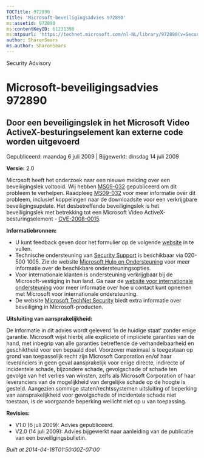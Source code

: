 ```yaml
---
TOCTitle: 972890
Title: 'Microsoft-beveiligingsadvies 972890'
ms:assetid: 972890
ms:contentKeyID: 61231398
ms:mtpsurl: 'https://technet.microsoft.com/nl-NL/library/972890(v=Security.10)'
author: SharonSears
ms.author: SharonSears
---
```


Security Advisory

Microsoft-beveiligingsadvies 972890
===================================

Door een beveiligingslek in het Microsoft Video ActiveX-besturingselement kan externe code worden uitgevoerd
------------------------------------------------------------------------------------------------------------

Gepubliceerd: maandag 6 juli 2009 | Bijgewerkt: dinsdag 14 juli 2009

**Versie:** 2.0

Microsoft heeft het onderzoek naar een nieuwe melding over een beveiligingslek voltooid. Wij hebben [MS09-032](http://technet.microsoft.com/security/bulletin/ms09-032) gepubliceerd om dit probleem te verhelpen. Raadpleeg [MS09-032](http://technet.microsoft.com/security/bulletin/ms09-032) voor meer informatie over dit probleem, inclusief koppelingen naar de downloadsite voor een verkrijgbare beveiligingsupdate. Het desbetreffende beveiligingslek is het beveiligingslek met betrekking tot een Microsoft Video ActiveX-besturingselement - [CVE-2008-0015](http://www.cve.mitre.org/cgi-bin/cvename.cgi?name=cve-2008-0015).

**Informatiebronnen:**

-   U kunt feedback geven door het formulier op de volgende [website](https://support.microsoft.com/common/survey.aspx?scid=sw;en;1257&amp;showpage=1&amp;ws=technet&amp;sd=tech) in te vullen.
-   Technische ondersteuning van [Security Support](http://support.microsoft.com/?ln=nl) is beschikbaar via 020-500 1005. Zie de website [Microsoft Hulp en Ondersteuning](http://support.microsoft.com/) voor meer informatie over de beschikbare ondersteuningsopties.
-   Voor internationale klanten is ondersteuning verkrijgbaar bij de Microsoft-vestiging in hun land. Ga naar de [website voor internationale ondersteuning](http://go.microsoft.com/fwlink/?linkid=21155) voor meer informatie over hoe u contact kunt opnemen met Microsoft voor internationale ondersteuning.
-   De website [Microsoft TechNet Security](http://go.microsoft.com/fwlink/?linkid=21132) biedt extra informatie over beveiliging in Microsoft-producten.

**Uitsluiting van aansprakelijkheid:**

De informatie in dit advies wordt geleverd 'in de huidige staat' zonder enige garantie. Microsoft wijst hierbij alle expliciete of impliciete garanties van de hand, met inbegrip van alle garanties betreffende de verhandelbaarheid en geschiktheid voor een bepaald doel. Voorzover maximaal is toegestaan op grond van toepasselijk recht zijn Microsoft Corporation en/of haar leveranciers in geen geval aansprakelijk voor enige directe, indirecte of incidentele schade, bijzondere schade, gevolgschade of schade ten gevolge van het verlies van winsten, zelfs als Microsoft Corporation of haar leveranciers van de mogelijkheid van dergelijke schade op de hoogte is gesteld. Aangezien sommige staten/rechtssystemen uitsluiting of beperking van aansprakelijkheid voor gevolgschade of incidentele schade niet toestaan, is de voorgaande beperking wellicht niet op u van toepassing.

**Revisies:**

-   V1.0 (6 juli 2009): Advies gepubliceerd.
-   V2.0 (14 juli 2009): Advies bijgewerkt naar aanleiding van de publicatie van een beveiligingsbulletin.

*Built at 2014-04-18T01:50:00Z-07:00*
